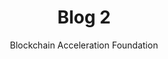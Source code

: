 ---
title: "Blog 2"
author: "Blockchain Acceleration Foundation"
date: 
categories: ["Blog"]
type: blog
tags: ["test", "tag"]
featured_image: https://images.unsplash.com/photo-1625293961325-170b642843dc?ixid=MnwxMjA3fDB8MHxwaG90by1wYWdlfHx8fGVufDB8fHx8&ixlib=rb-1.2.1&auto=format&fit=crop&w=667&q=80
video_id: 
spotify_link: 
---